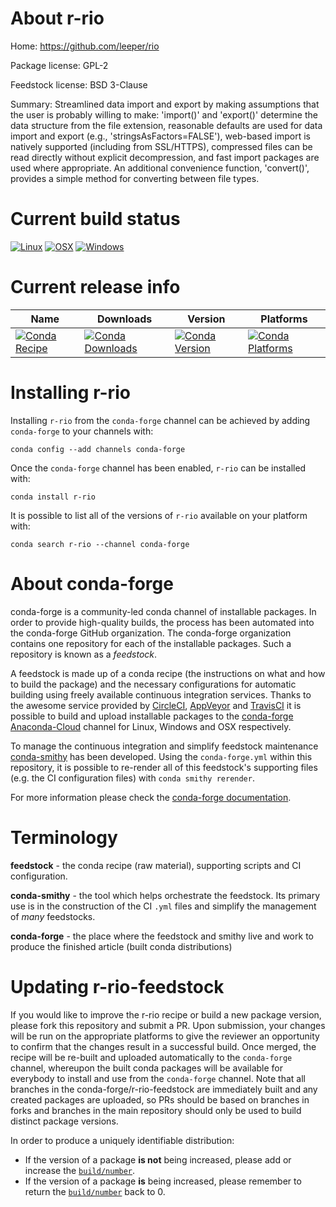 About r-rio
===========

Home: https://github.com/leeper/rio

Package license: GPL-2

Feedstock license: BSD 3-Clause

Summary: Streamlined data import and export by making assumptions that the user is probably willing to make: 'import()' and 'export()' determine the data structure from the file extension, reasonable defaults are used for data import and export (e.g., 'stringsAsFactors=FALSE'), web-based import is natively supported (including from SSL/HTTPS), compressed files can be read directly without explicit decompression, and fast import packages are used where appropriate. An additional convenience function, 'convert()', provides a simple method for converting between file types.



Current build status
====================

[![Linux](https://img.shields.io/circleci/project/github/conda-forge/r-rio-feedstock/master.svg?label=Linux)](https://circleci.com/gh/conda-forge/r-rio-feedstock)
[![OSX](https://img.shields.io/travis/conda-forge/r-rio-feedstock/master.svg?label=macOS)](https://travis-ci.org/conda-forge/r-rio-feedstock)
[![Windows](https://img.shields.io/appveyor/ci/conda-forge/r-rio-feedstock/master.svg?label=Windows)](https://ci.appveyor.com/project/conda-forge/r-rio-feedstock/branch/master)

Current release info
====================

| Name | Downloads | Version | Platforms |
| --- | --- | --- | --- |
| [![Conda Recipe](https://img.shields.io/badge/recipe-r--rio-green.svg)](https://anaconda.org/conda-forge/r-rio) | [![Conda Downloads](https://img.shields.io/conda/dn/conda-forge/r-rio.svg)](https://anaconda.org/conda-forge/r-rio) | [![Conda Version](https://img.shields.io/conda/vn/conda-forge/r-rio.svg)](https://anaconda.org/conda-forge/r-rio) | [![Conda Platforms](https://img.shields.io/conda/pn/conda-forge/r-rio.svg)](https://anaconda.org/conda-forge/r-rio) |

Installing r-rio
================

Installing `r-rio` from the `conda-forge` channel can be achieved by adding `conda-forge` to your channels with:

```
conda config --add channels conda-forge
```

Once the `conda-forge` channel has been enabled, `r-rio` can be installed with:

```
conda install r-rio
```

It is possible to list all of the versions of `r-rio` available on your platform with:

```
conda search r-rio --channel conda-forge
```


About conda-forge
=================

conda-forge is a community-led conda channel of installable packages.
In order to provide high-quality builds, the process has been automated into the
conda-forge GitHub organization. The conda-forge organization contains one repository
for each of the installable packages. Such a repository is known as a *feedstock*.

A feedstock is made up of a conda recipe (the instructions on what and how to build
the package) and the necessary configurations for automatic building using freely
available continuous integration services. Thanks to the awesome service provided by
[CircleCI](https://circleci.com/), [AppVeyor](https://www.appveyor.com/)
and [TravisCI](https://travis-ci.org/) it is possible to build and upload installable
packages to the [conda-forge](https://anaconda.org/conda-forge)
[Anaconda-Cloud](https://anaconda.org/) channel for Linux, Windows and OSX respectively.

To manage the continuous integration and simplify feedstock maintenance
[conda-smithy](https://github.com/conda-forge/conda-smithy) has been developed.
Using the ``conda-forge.yml`` within this repository, it is possible to re-render all of
this feedstock's supporting files (e.g. the CI configuration files) with ``conda smithy rerender``.

For more information please check the [conda-forge documentation](https://conda-forge.org/docs/).

Terminology
===========

**feedstock** - the conda recipe (raw material), supporting scripts and CI configuration.

**conda-smithy** - the tool which helps orchestrate the feedstock.
                   Its primary use is in the construction of the CI ``.yml`` files
                   and simplify the management of *many* feedstocks.

**conda-forge** - the place where the feedstock and smithy live and work to
                  produce the finished article (built conda distributions)


Updating r-rio-feedstock
========================

If you would like to improve the r-rio recipe or build a new
package version, please fork this repository and submit a PR. Upon submission,
your changes will be run on the appropriate platforms to give the reviewer an
opportunity to confirm that the changes result in a successful build. Once
merged, the recipe will be re-built and uploaded automatically to the
`conda-forge` channel, whereupon the built conda packages will be available for
everybody to install and use from the `conda-forge` channel.
Note that all branches in the conda-forge/r-rio-feedstock are
immediately built and any created packages are uploaded, so PRs should be based
on branches in forks and branches in the main repository should only be used to
build distinct package versions.

In order to produce a uniquely identifiable distribution:
 * If the version of a package **is not** being increased, please add or increase
   the [``build/number``](https://conda.io/docs/user-guide/tasks/build-packages/define-metadata.html#build-number-and-string).
 * If the version of a package **is** being increased, please remember to return
   the [``build/number``](https://conda.io/docs/user-guide/tasks/build-packages/define-metadata.html#build-number-and-string)
   back to 0.
